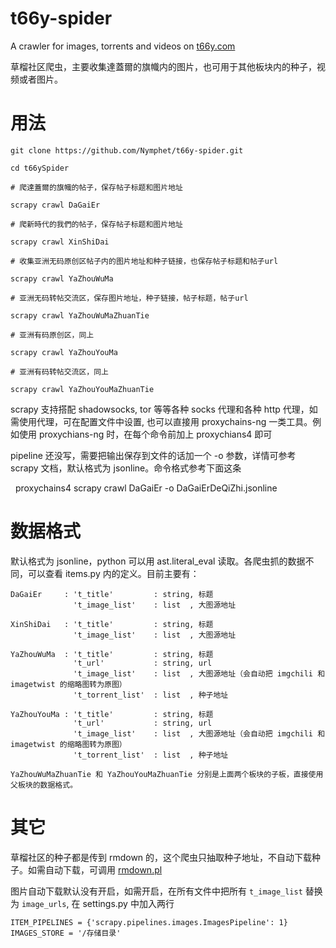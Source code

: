 # t66y-spider
A crawler for images, torrents and videos on [t66y.com](t66y.com)

草榴社区爬虫，主要收集達蓋爾的旗幟内的图片，也可用于其他板块内的种子，视频或者图片。

# 用法

    git clone https://github.com/Nymphet/t66y-spider.git
    
    cd t66ySpider
    
    # 爬達蓋爾的旗幟的帖子，保存帖子标题和图片地址
    
    scrapy crawl DaGaiEr
    
    # 爬新時代的我們的帖子，保存帖子标题和图片地址
    
    scrapy crawl XinShiDai
    
    # 收集亚洲无码原创区帖子内的图片地址和种子链接，也保存帖子标题和帖子url
    
    scrapy crawl YaZhouWuMa
    
    # 亚洲无码转帖交流区，保存图片地址，种子链接，帖子标题，帖子url
    
    scrapy crawl YaZhouWuMaZhuanTie
    
    # 亚洲有码原创区，同上
    
    scrapy crawl YaZhouYouMa
    
    # 亚洲有码转帖交流区，同上
    
    scrapy crawl YaZhouYouMaZhuanTie
    
scrapy 支持搭配 shadowsocks, tor 等等各种 socks 代理和各种 http 代理，如需使用代理，可在配置文件中设置, 
也可以直接用 proxychains-ng 一类工具。例如使用 proxychians-ng 时，在每个命令前加上 proxychians4 即可

pipeline 还没写，需要把输出保存到文件的话加一个 -o 参数，详情可参考 scrapy 文档，默认格式为 jsonline。命令格式参考下面这条

    proxychains4 scrapy crawl DaGaiEr -o DaGaiErDeQiZhi.jsonline

# 数据格式

默认格式为 jsonline，python 可以用 ast.literal_eval 读取。各爬虫抓的数据不同，可以查看 items.py 内的定义。目前主要有：

    DaGaiEr     : 't_title'         : string, 标题
                  't_image_list'    : list  , 大图源地址

    XinShiDai   : 't_title'         : string, 标题
                  't_image_list'    : list  , 大图源地址
                  
    YaZhouWuMa  : 't_title'         : string, 标题
                  't_url'           : string, url
                  't_image_list'    : list  , 大图源地址（会自动把 imgchili 和 imagetwist 的缩略图转为原图）
                  't_torrent_list'  : list  , 种子地址

    YaZhouYouMa : 't_title'         : string, 标题
                  't_url'           : string, url
                  't_image_list'    : list  , 大图源地址（会自动把 imgchili 和 imagetwist 的缩略图转为原图）
                  't_torrent_list'  : list  , 种子地址
    
    YaZhouWuMaZhuanTie 和 YaZhouYouMaZhuanTie 分别是上面两个板块的子板，直接使用父板块的数据格式。
    
# 其它

草榴社区的种子都是传到 rmdown 的，这个爬虫只抽取种子地址，不自动下载种子。如需自动下载，可调用
[rmdown.pl](https://github.com/eccstartup/caoliu-synchronizer/blob/master/rmdown.pl)

图片自动下载默认没有开启，如需开启，在所有文件中把所有 `t_image_list` 替换为 `image_urls`, 
在 settings.py 中加入两行
    
    ITEM_PIPELINES = {'scrapy.pipelines.images.ImagesPipeline': 1} 
    IMAGES_STORE = '/存储目录'
